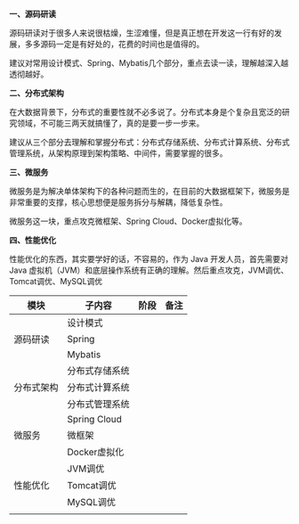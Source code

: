 

**一、源码研读**

源码研读对于很多人来说很枯燥，生涩难懂，但是真正想在开发这一行有好的发展，多多源码一定是有好处的，花费的时间也是值得的。

建议对常用设计模式、Spring、Mybatis几个部分，重点去读一读，理解越深入越透彻越好。

**二、分布式架构**

在大数据背景下，分布式的重要性就不必多说了。分布式本身是个复杂且宽泛的研究领域，不可能三两天就搞懂了，真的是要一步一步来。

建议从三个部分去理解和掌握分布式：分布式存储系统、分布式计算系统、分布式管理系统，从架构原理到架构策略、中间件，需要掌握的很多。

**三、微服务**

微服务是为解决单体架构下的各种问题而生的，在目前的大数据框架下，微服务是非常重要的支撑，核心思想便是服务拆分与解耦，降低复杂性。

微服务这一块，重点攻克微框架、Spring Cloud、Docker虚拟化等。

**四、性能优化**

性能优化的东西，其实要学好的话，不容易的，作为 Java 开发人员，首先需要对 Java 虚拟机（JVM）和底层操作系统有正确的理解。然后重点攻克，JVM调优、Tomcat调优、MySQL调优



| 模块       | 子内容         | 阶段 | 备注 |
| ---------- | -------------- | ---- | ---- |
|            | 设计模式       |      |      |
| 源码研读   | Spring         |      |      |
|            | Mybatis        |      |      |
|            | 分布式存储系统 |      |      |
| 分布式架构 | 分布式计算系统 |      |      |
|            | 分布式管理系统 |      |      |
|            | Spring Cloud   |      |      |
| 微服务     | 微框架         |      |      |
|            | Docker虚拟化   |      |      |
|            | JVM调优        |      |      |
| 性能优化   | Tomcat调优     |      |      |
|            | MySQL调优      |      |      |
|            |                |      |      |



















